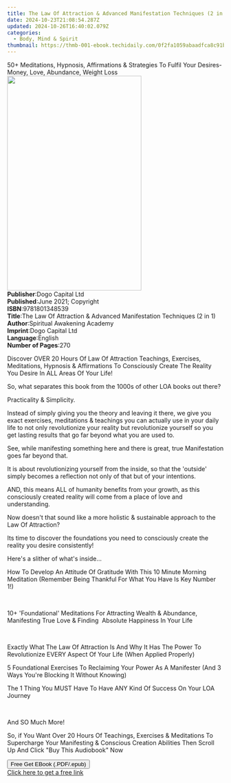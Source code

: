 ```yaml
---
title: The Law Of Attraction & Advanced Manifestation Techniques (2 in 1) | Free Book
date: 2024-10-23T21:08:54.287Z
updated: 2024-10-26T16:40:02.079Z
categories:
  - Body, Mind & Spirit
thumbnail: https://thmb-001-ebook.techidaily.com/0f2fa1059abaadfca8c91b1233a3dd5ba02f8a10cbd2e8bc0cbb59bf618c6650.jpg
---
```

<main id="book-container">
  <div class="flex flex-col">
    <div class="book-brief flex-1 py-6 px-4 sm:p-6 md:py-10 md:px-8">
      <!-- brief-->
      <div class="book-brief-main">
        50+ Meditations, Hypnosis, Affirmations & Strategies To Fulfil Your
        Desires- Money, Love, Abundance, Weight Loss
      </div>
    </div>
    <div
      class="book-meta-info flex-1 grid gap-4 col-start-1 col-end-3 row-start-1 sm:mb-6 sm:grid-cols-4 lg:gap-6 lg:col-start-2 lg:row-end-6 lg:row-span-6 lg:mb-0"
    >
      <div
        class="book-meta-info-left place-content-center mt-4 p-4 text-sm leading-6 col-start-2 col-span-2 dark:text-slate-400"
      >
        <img
          class="w-full h-500 object-cover rounded-lg sm:h-255 sm:col-span-2 lg:col-span-full"
          src="https://img-001-ebook.techidaily.com/f2ea1ba3bc746f5df64681d2b9d6a1f5397946ad612412b5cb54613d3b60156b.jpg"
          alt=""
          width="312"
          height="500"
        />
      </div>
      <div
        class="book-meta-info-right mt-2 col-start-1 row-start-2 col-span-3 self-center"
      >
        <!-- meta data  -->
        <div class="flex flex-col px-4 md:px-8">
          <div class="flex-1">
            <strong>Publisher</strong>:<span class="px-2"
              >Dogo Capital Ltd</span
            >
          </div>
          <div class="flex-1">
            <strong>Published</strong>:<span class="px-2"
              >June 2021; Copyright</span
            >
          </div>
          <div class="flex-1">
            <strong>ISBN</strong>:<span class="px-2">9781801348539</span>
          </div>
          <div class="flex-1">
            <strong>Title</strong>:<span class="px-2"
              >The Law Of Attraction &amp; Advanced Manifestation Techniques (2
              in 1)</span
            >
          </div>
          <div class="flex-1">
            <strong>Author</strong>:<span class="px-2"
              >Spiritual Awakening Academy</span
            >
          </div>
          <div class="flex-1">
            <strong>Imprint</strong>:<span class="px-2">Dogo Capital Ltd</span>
          </div>
          <div class="flex-1">
            <strong>Language</strong>:<span class="px-2">English</span>
          </div>
          <div class="flex-1">
            <strong>Number of Pages</strong>:<span class="px-2">270</span>
          </div>
        </div>
      </div>
    </div>
    <div class="book-description flex-1 py-6 px-4 sm:p-6 md:py-10 md:px-8">
      <div class="book-description-main">
        <div accordion-content="" id="description">
          <p></p>
          <p>
            Discover OVER 20 Hours Of Law Of Attraction Teachings, Exercises,
            Meditations, Hypnosis &amp; Affirmations To Consciously Create The
            Reality You Desire In ALL Areas Of Your Life!
          </p>
          <p>
            So, what separates this book from the 1000s of other LOA books out
            there?
          </p>
          <p>Practicality &amp; Simplicity.</p>
          <p>
            Instead of simply giving you the theory and leaving it there, we
            give you exact exercises, meditations &amp; teachings you can
            actually use in your daily life to not only revolutionize your
            reality but revolutionize yourself so you get lasting results that
            go far beyond what you are used to.
          </p>
          <p>
            See, while manifesting something here and there is great, true
            Manifestation goes far beyond that.
          </p>
          <p>
            It is about revolutionizing yourself from the inside, so that the
            'outside' simply becomes a reflection not only of that but of your
            intentions.
          </p>
          <p>
            AND, this means ALL of humanity benefits from your growth, as this
            consciously created reality will come from a place of love and
            understanding.
          </p>
          <p>
            Now doesn't that sound like a more holistic &amp; sustainable
            approach to the Law Of Attraction?
          </p>
          <p>
            Its time to discover the foundations you need to consciously create
            the reality you desire consistently!
          </p>
          <p>Here's a slither of what's inside...</p>
          <p>
            How To Develop An Attitude Of Gratitude With This 10 Minute Morning
            Meditation (Remember Being Thankful For What You Have Is Key Number
            1!)
          </p>
          <p><br /></p>
          <p>
            10+ 'Foundational' Meditations For Attracting Wealth &amp;
            Abundance, Manifesting True Love &amp; Finding&nbsp; Absolute
            Happiness In Your Life
          </p>
          <p><br /></p>
          <p>
            Exactly What The Law Of Attraction Is And Why It Has The Power To
            Revolutionize EVERY Aspect Of Your Life (When Applied Properly)
          </p>
          <p>
            5 Foundational Exercises To Reclaiming Your Power As A Manifester
            (And 3 Ways You're Blocking It Without Knowing)
          </p>
          <p>
            The 1 Thing You MUST Have To Have ANY Kind Of Success On Your LOA
            Journey
          </p>
          <p><br /></p>
          <p>And SO Much More!</p>
          <p>
            So, if You Want Over 20 Hours Of Teachings, Exercises &amp;
            Meditations To Supercharge Your Manifesting &amp; Conscious Creation
            Abilities Then Scroll Up And Click "Buy This Audiobook" Now
          </p>
          <p></p>
        </div>
        <div class="accordion-fader"></div>
      </div>
    </div>
    <div class="book-excerpts flex-1 py-6 px-4 sm:p-6 md:py-10 md:px-8"></div>
    <div
      class="book-about-author flex-1 py-6 px-4 sm:p-6 md:py-10 md:px-8"
    ></div>
    <div class="book-free-get flex-1 py-6 px-4 sm:p-6 md:py-10 md:px-8">
      <button
        id="btn-free-get"
        class="bg-blue-500 hover:bg-blue-700 text-white font-bold py-2 px-4 rounded"
      >
        Free Get EBook (.PDF/.epub)
      </button>
      <div id="countdown-display" class="px-2 text-lg mt-2"></div>
      <a
        id="free-link"
        class="hidden bg-blue-500 hover:bg-blue-700 text-white font-bold py-2 px-4 rounded"
        href="https://www.ebooks.com/en-us/book/210313362/the-law-of-attraction-advanced-manifestation-techniques-2-in-1/spiritual-awakening-academy/"
        target="_blank"
        >Click here to get a free link</a
      >
    </div>
    <script>
      let countdownTime = 0;
      let countdownInterval = null;
      document
        .getElementById('btn-free-get')
        .addEventListener('click', startCountdown);
      function startCountdown() {
        countdownTime = new Date().getTime() + 60000 * 3;
        countdownInterval = setInterval(updateCountdown, 1000);
        document.getElementById('btn-free-get').disabled = true;
        document
          .getElementById('btn-free-get')
          .classList.add('bg-gray-500', 'cursor-not-allowed');
      }
      function updateCountdown() {
        let currentTime = new Date().getTime();
        let timeLeft = countdownTime - currentTime;
        let secondsLeft = Math.floor(timeLeft / 1000);
        document.getElementById('countdown-display').innerHTML =
          `Remaining time: ${secondsLeft} seconds.`;
        if (secondsLeft <= 0) {
          clearInterval(countdownInterval);
          document.getElementById('btn-free-get').classList.add('hidden');
          document.getElementById('free-link').classList.remove('hidden');
          document.getElementById('countdown-display').innerHTML = '';
        }
      }
    </script>
  </div>
</main>

<ins class="adsbygoogle"
      style="display:block"
      data-ad-client="ca-pub-7571918770474297"
      data-ad-slot="8358498916"
      data-ad-format="auto"
      data-full-width-responsive="true"></ins>
    